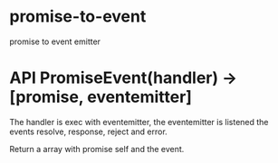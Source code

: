 # promise-to-event
promise to event emitter

# API PromiseEvent(handler) -> [promise, eventemitter]

The handler is exec with eventemitter, the eventemitter is listened the events resolve, response, reject and error.

Return a array with promise self and the event.
